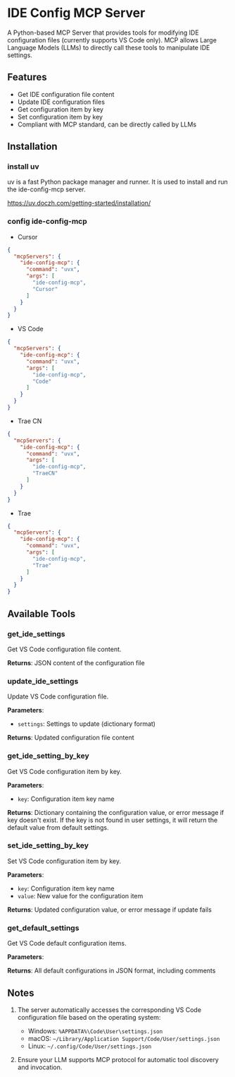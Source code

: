 # IDE Config MCP Server

A Python-based MCP Server that provides tools for modifying IDE configuration files (currently supports VS Code only). MCP allows Large Language Models (LLMs) to directly call these tools to manipulate IDE settings.

## Features

- Get IDE configuration file content
- Update IDE configuration files
- Get configuration item by key
- Set configuration item by key
- Compliant with MCP standard, can be directly called by LLMs

## Installation

### install uv

uv is a fast Python package manager and runner. It is used to install and run the ide-config-mcp server.

https://uv.doczh.com/getting-started/installation/

### config ide-config-mcp

- Cursor

```json
{
  "mcpServers": {
    "ide-config-mcp": {
      "command": "uvx",
      "args": [
        "ide-config-mcp",
        "Cursor"
      ]
    }
  }
}
```

- VS Code

```json
{
  "mcpServers": {
    "ide-config-mcp": {
      "command": "uvx",
      "args": [
        "ide-config-mcp",
        "Code"
      ]
    }
  }
}
```

- Trae CN

```json
{
  "mcpServers": {
    "ide-config-mcp": {
      "command": "uvx",
      "args": [
        "ide-config-mcp",
        "TraeCN"
      ]
    }
  }
}
```

- Trae

```json
{
  "mcpServers": {
    "ide-config-mcp": {
      "command": "uvx",
      "args": [
        "ide-config-mcp",
        "Trae"
      ]
    }
  }
}
```

## Available Tools

### get_ide_settings
Get VS Code configuration file content.

**Returns**: JSON content of the configuration file

### update_ide_settings
Update VS Code configuration file.

**Parameters**:
- `settings`: Settings to update (dictionary format)

**Returns**: Updated configuration file content

### get_ide_setting_by_key
Get VS Code configuration item by key.

**Parameters**:
- `key`: Configuration item key name

**Returns**: Dictionary containing the configuration value, or error message if key doesn't exist. If the key is not found in user settings, it will return the default value from default settings.

### set_ide_setting_by_key
Set VS Code configuration item by key.

**Parameters**:
- `key`: Configuration item key name
- `value`: New value for the configuration item

**Returns**: Updated configuration value, or error message if update fails

### get_default_settings
Get VS Code default configuration items.

**Parameters**:

**Returns**: All default configurations in JSON format, including comments

## Notes

1. The server automatically accesses the corresponding VS Code configuration file based on the operating system:
   - Windows: `%APPDATA%\Code\User\settings.json`
   - macOS: `~/Library/Application Support/Code/User/settings.json`
   - Linux: `~/.config/Code/User/settings.json`

2. Ensure your LLM supports MCP protocol for automatic tool discovery and invocation.
